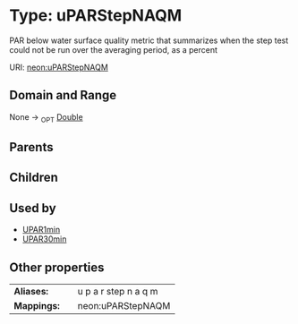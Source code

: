 
# Type: uPARStepNAQM


PAR below water surface quality metric that summarizes when the step test could not be run over the averaging period, as a percent

URI: [neon:uPARStepNAQM](https://data.neonscience.org/uPARStepNAQM)


## Domain and Range

None ->  <sub>OPT</sub> [Double](types/Double.md)

## Parents


## Children


## Used by

 * [UPAR1min](UPAR1min.md)
 * [UPAR30min](UPAR30min.md)

## Other properties

|  |  |  |
| --- | --- | --- |
| **Aliases:** | | u p a r step n a q m |
| **Mappings:** | | neon:uPARStepNAQM |

